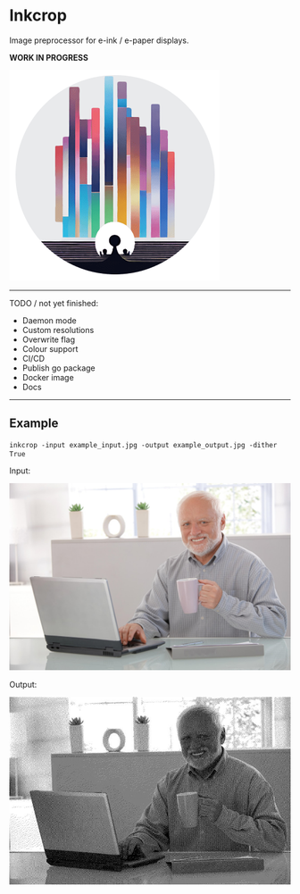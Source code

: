 # Inkcrop

Image preprocessor for e-ink / e-paper displays.

**WORK IN PROGRESS**

![](logo.png)

---

TODO / not yet finished:

- Daemon mode
- Custom resolutions
- Overwrite flag
- Colour support
- CI/CD
- Publish go package
- Docker image
- Docs

---

## Example

```shell
inkcrop -input example_input.jpg -output example_output.jpg -dither True
```

Input:

![](example_input.jpg)

Output:

![](example_output.jpg)
